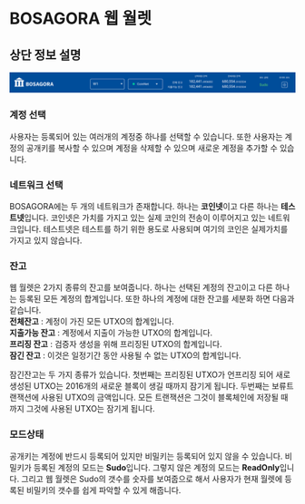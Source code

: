 # BOSAGORA 웹 월렛

## 상단 정보 설명

![상단화면](./assets/03-01.png)

### 계정 선택

사용자는 등록되어 있는 여러개의 계정중 하나를 선택할 수 있습니다. 
또한 사용자는 계정의 공개키를 복사할 수 있으며 계정을 삭제할 수 있으며 새로운 계정을 추가할 수 있습니다.

### 네트워크 선택

BOSAGORA에는 두 개의 네트워크가 존재합니다. 
하나는 **코인넷**이고 다른 하나는 **테스트넷**입니다. 
코인넷은 가치를 가지고 있는 실제 코인의 전송이 이루어지고 있는 네트워크입니다. 
테스트넷은 테스트를 하기 위한 용도로 사용되며 여기의 코인은 실제가치를 가지고 있지 않습니다.

### 잔고

웹 월렛은 2가지 종류의 잔고를 보여줍니다. 
하나는 선택된 계정의 잔고이고 다른 하나는 등록된 모든 계정의 합계입니다.
또한 하나의 계정에 대한 잔고를 세분화 하면 다음과 같습니다.  
**전체잔고** : 계정이 가진 모든 UTXO의 합계입니다.  
**지출가능 잔고** : 계정에서 지출이 가능한 UTXO의 합계입니다.  
**프리징 잔고** : 검증자 생성을 위해 프리징된 UTXO의 합계입니다.  
**잠긴 잔고** : 이것은 일정기간 동안 사용될 수 없는 UTXO의 합계입니다.

잠긴잔고는 두 가지 종류가 있습니다. 
첫번째는 프리징된 UTXO가 언프리징 되어 새로 생성된 UTXO는 2016개의 새로운 블록이 생길 때까지 잠기게 됩니다. 
두번째는 보류트랜잭션에 사용된 UTXO의 금액입니다. 
모든 트랜잭션은 그것이 블록체인에 저장될 때 까지 그것에 사용된 UTXO는 잠기게 됩니다. 

### 모드상태

공개키는 계정에 반드시 등록되어 있지만 비밀키는 등록되어 있지 않을 수 있습니다. 
비밀키가 등록된 계정의 모드는 **Sudo**입니다. 
그렇지 않은 계정의 모드는 **ReadOnly**입니다.
그리고 웹 월렛은 Sudo의 갯수를 숫자를 보여줍으로 해서 
사용자가 현재 월렛에 등록된 비밀키의 갯수를 쉽게 파악할 수 있게 해줍니다.
